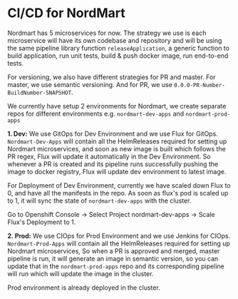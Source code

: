 # CI/CD for NordMart

Nordmart has 5 microservices for now. The strategy we use is each microservice will have its own codebase and repository and will be using the same pipeline library function `releaseApplication`, a generic function to build application, run unit tests, build & push docker image, run end-to-end tests.

For versioning, we also have different strategies for PR and master. For master, we use semantic versioning. And for PR, we use `0.0.0-PR-Number-BuildNumber-SNAPSHOT`.

We currently have setup 2 environments for Nordmart, we create separate repos for different environments e.g. `nordmart-dev-apps` and `nordmart-prod-apps`

**1. Dev:** We use GitOps for Dev Environment and we use Flux for GitOps. `Nordmart-Dev-Apps` will contain all the HelmReleases required for setting up Nordmart microservices, and soon as new image is built which follows the PR regex, Flux will update it automatically in the Dev Environment. So whenever a PR is created and its pipeline runs successfully pushing the image to docker registry, Flux will update dev environment to latest image.

For Deployment of Dev Environment, currently we have scaled down Flux to 0, and have all the manifests in the repo. As soon as flux's pod is scaled up to 1, it will sync the state of `nordmart-dev-apps` with the cluster.

Go to Openshift Console -> Select Project nordmart-dev-apps -> Scale Flux's Deployment to 1.


**2. Prod:** We use CIOps for Prod Environment and we use Jenkins for CIOps. `Nordmart-Prod-Apps` will contain all the HelmReleases required for setting up Nordmart microservices, So when a PR is approved and merged, master pipeline is run, it will generate an image in semantic version, so you can update that in the `nordmart-prod-apps` repo and its corresponding pipeline will run which will update the image in the cluster.

Prod environment is already deployed in the cluster.
